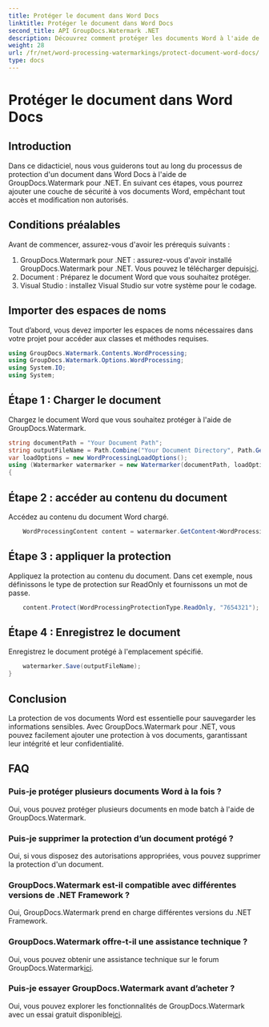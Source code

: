 ```yaml
---
title: Protéger le document dans Word Docs
linktitle: Protéger le document dans Word Docs
second_title: API GroupDocs.Watermark .NET
description: Découvrez comment protéger les documents Word à l'aide de GroupDocs.Watermark pour .NET. Suivez notre didacticiel étape par étape pour renforcer la sécurité de vos documents sans effort.
weight: 28
url: /fr/net/word-processing-watermarkings/protect-document-word-docs/
type: docs
---
```

# Protéger le document dans Word Docs

## Introduction
Dans ce didacticiel, nous vous guiderons tout au long du processus de protection d'un document dans Word Docs à l'aide de GroupDocs.Watermark pour .NET. En suivant ces étapes, vous pourrez ajouter une couche de sécurité à vos documents Word, empêchant tout accès et modification non autorisés.
## Conditions préalables
Avant de commencer, assurez-vous d'avoir les prérequis suivants :
1.  GroupDocs.Watermark pour .NET : assurez-vous d'avoir installé GroupDocs.Watermark pour .NET. Vous pouvez le télécharger depuis[ici](https://releases.groupdocs.com/Watermark/net/).
2. Document : Préparez le document Word que vous souhaitez protéger.
3. Visual Studio : installez Visual Studio sur votre système pour le codage.

## Importer des espaces de noms
Tout d’abord, vous devez importer les espaces de noms nécessaires dans votre projet pour accéder aux classes et méthodes requises.
```csharp
using GroupDocs.Watermark.Contents.WordProcessing;
using GroupDocs.Watermark.Options.WordProcessing;
using System.IO;
using System;
```
## Étape 1 : Charger le document
Chargez le document Word que vous souhaitez protéger à l'aide de GroupDocs.Watermark.
```csharp
string documentPath = "Your Document Path";
string outputFileName = Path.Combine("Your Document Directory", Path.GetFileName(documentPath));
var loadOptions = new WordProcessingLoadOptions();
using (Watermarker watermarker = new Watermarker(documentPath, loadOptions))
{
```
## Étape 2 : accéder au contenu du document
Accédez au contenu du document Word chargé.
```csharp
    WordProcessingContent content = watermarker.GetContent<WordProcessingContent>();
```
## Étape 3 : appliquer la protection
Appliquez la protection au contenu du document. Dans cet exemple, nous définissons le type de protection sur ReadOnly et fournissons un mot de passe.
```csharp
    content.Protect(WordProcessingProtectionType.ReadOnly, "7654321");
```
## Étape 4 : Enregistrez le document
Enregistrez le document protégé à l'emplacement spécifié.
```csharp
    watermarker.Save(outputFileName);
}
```

## Conclusion
La protection de vos documents Word est essentielle pour sauvegarder les informations sensibles. Avec GroupDocs.Watermark pour .NET, vous pouvez facilement ajouter une protection à vos documents, garantissant leur intégrité et leur confidentialité.
## FAQ
### Puis-je protéger plusieurs documents Word à la fois ?
Oui, vous pouvez protéger plusieurs documents en mode batch à l'aide de GroupDocs.Watermark.
### Puis-je supprimer la protection d’un document protégé ?
Oui, si vous disposez des autorisations appropriées, vous pouvez supprimer la protection d'un document.
### GroupDocs.Watermark est-il compatible avec différentes versions de .NET Framework ?
Oui, GroupDocs.Watermark prend en charge différentes versions du .NET Framework.
### GroupDocs.Watermark offre-t-il une assistance technique ?
 Oui, vous pouvez obtenir une assistance technique sur le forum GroupDocs.Watermark[ici](https://forum.groupdocs.com/c/watermark/19).
### Puis-je essayer GroupDocs.Watermark avant d’acheter ?
 Oui, vous pouvez explorer les fonctionnalités de GroupDocs.Watermark avec un essai gratuit disponible[ici](https://releases.groupdocs.com/).